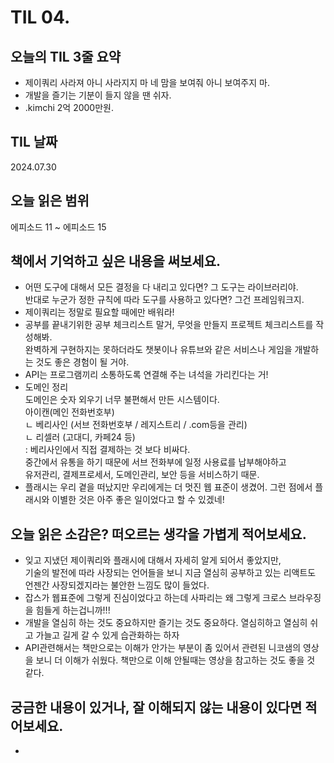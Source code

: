 # TIL 04. 


## 오늘의 TIL 3줄 요약

- 제이쿼리 사라져 아니 사라지지 마 네 맘을 보여줘 아니 보여주지 마.
- 개발을 즐기는 기분이 들지 않을 땐 쉬자.
- .kimchi 2억 2000만원.

## TIL 날짜

2024.07.30


## 오늘 읽은 범위

에피소드 11 ~ 에피소드 15


## 책에서 기억하고 싶은 내용을 써보세요.

- 어떤 도구에 대해서 모든 결정을 다 내리고 있다면? 그 도구는 라이브러리야.<br/>
  반대로 누군가 정한 규칙에 따라 도구를 사용하고 있다면? 그건 프레임워크지.<br/>
- 제이쿼리는 정말로 필요할 때에만 배워라!
- 공부를 끝내기위한 공부 체크리스트 말거, 무엇을 만들지 프로젝트 체크리스트를 작성해봐.<br/>
  완벽하게 구현하지는 못하더라도 챗봇이나 유튜브와 같은 서비스나 게임을 개발하는 것도 좋은 경험이 될 거야.
- API는 프로그램끼리 소통하도록 연결해 주는 녀석을 가리킨다는 거!
- 도메인 정리<br/>
  도메인은 숫자 외우기 너무 불편해서 만든 시스템이다.<br/>
  아이캔(메인 전화번호부) <br/>
  ㄴ 베리사인 (서브 전화번호부 / 레지스트리 / .com등을 관리)<br/>
  ㄴ 리셀러 (고대디, 카페24 등)<br/>
     : 베리사인에서 직접 결제하는 것 보다 비싸다.<br/>
       중간에서 유통을 하기 때문에 서브 전화부에 일정 사용료를 납부해야하고<br/>
       유저관리, 결제프로세서, 도메인관리, 보안 등을 서비스하기 때문.
- 플래시는 우리 곁을 떠났지만 우리에게는 더 멋진 웹 표준이 생겼어. 그런 점에서 플래시와 이별한 것은 아주 좋은 일이었다고 할 수 있겠네!

  


## 오늘 읽은 소감은? 떠오르는 생각을 가볍게 적어보세요.
    
- 잊고 지냈던 제이쿼리와 플래시에 대해서 자세히 알게 되어서 좋았지만,<br/>
  기술의 발전에 따라 사장되는 언어들을 보니 지금 열심히 공부하고 있는 리액트도 언젠간 사장되겠지라는 불안한 느낌도 많이 들었다. 
- 잡스가 웹표준에 그렇게 진심이었다고 하는데 사파리는 왜 그렇게 크로스 브라우징을 힘들게 하는겁니까!!!
- 개발을 열심히 하는 것도 중요하지만 즐기는 것도 중요하다. 열심히하고 열심히 쉬고 가늘고 길게 갈 수 있게 습관화하는 하자
- API관련해서는 책만으로는 이해가 안가는 부분이 좀 있어서 관련된 니코샘의 영상을 보니 더 이해가 쉬웠다. 책만으로 이해 안될때는 영상을 참고하는 것도 좋을 것 같다. 


## 궁금한 내용이 있거나, 잘 이해되지 않는 내용이 있다면 적어보세요.

- 
